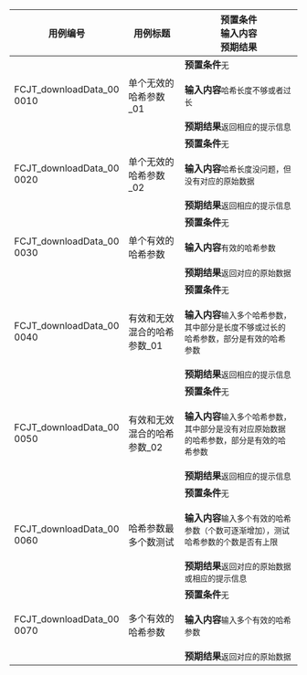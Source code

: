 |用例编号|用例标题|预置条件<br>输入内容<br>预期结果|
|----------------|----------------|----------------|
|<a name="FCJT_downloadData_000010"></a>FCJT_downloadData_00<br>0010|单个无效的哈希参数_01|**预置条件**`无`<br><br>**输入内容**`哈希长度不够或者过长`<br><br>**预期结果**`返回相应的提示信息`|
|<a name="FCJT_downloadData_000020"></a>FCJT_downloadData_00<br>0020|单个无效的哈希参数_02|**预置条件**`无`<br><br>**输入内容**`哈希长度没问题，但没有对应的原始数据`<br><br>**预期结果**`返回相应的提示信息`|
|<a name="FCJT_downloadData_000030"></a>FCJT_downloadData_00<br>0030|单个有效的哈希参数|**预置条件**`无`<br><br>**输入内容**`有效的哈希参数`<br><br>**预期结果**`返回对应的原始数据`|
|<a name="FCJT_downloadData_000040"></a>FCJT_downloadData_00<br>0040|有效和无效混合的哈希参数_01|**预置条件**`无`<br><br>**输入内容**`输入多个哈希参数，其中部分是长度不够或过长的哈希参数，部分是有效的哈希参数`<br><br>**预期结果**`返回相应的提示信息`|
|<a name="FCJT_downloadData_000050"></a>FCJT_downloadData_00<br>0050|有效和无效混合的哈希参数_02|**预置条件**`无`<br><br>**输入内容**`输入多个哈希参数，其中部分是没有对应原始数据的哈希参数，部分是有效的哈希参数`<br><br>**预期结果**`返回相应的提示信息`|
|<a name="FCJT_downloadData_000060"></a>FCJT_downloadData_00<br>0060|哈希参数最多个数测试|**预置条件**`无`<br><br>**输入内容**`输入多个有效的哈希参数（个数可逐渐增加），测试哈希参数的个数是否有上限`<br><br>**预期结果**`返回对应的原始数据或相应的提示信息`|
|<a name="FCJT_downloadData_000070"></a>FCJT_downloadData_00<br>0070|多个有效的哈希参数|**预置条件**`无`<br><br>**输入内容**`输入多个有效的哈希参数`<br><br>**预期结果**`返回对应的原始数据`|
